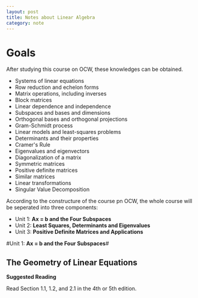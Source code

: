 ```yaml
---
layout: post
title: Notes about Linear Algebra
category: note
---
```


# Goals #

After studying this course on OCW, these knowledges can be obtained.

- Systems of linear equations
- Row reduction and echelon forms
- Matrix operations, including inverses
- Block matrices
- Linear dependence and independence
- Subspaces and bases and dimensions
- Orthogonal bases and orthogonal projections
- Gram-Schmidt process
- Linear models and least-squares problems
- Determinants and their properties
- Cramer's Rule
- Eigenvalues and eigenvectors
- Diagonalization of a matrix
- Symmetric matrices
- Positive definite matrices
- Similar matrices
- Linear transformations
- Singular Value Decomposition

According to the constructure of the course pn OCW, the whole course will be seperated into three components:

- Unit 1: **Ax = b and the Four Subspaces**
- Unit 2: **Least Squares, Determinants and Eigenvalues**
- Unit 3: **Positive Definite Matrices and Applications**

#Unit 1: **Ax = b and the Four Subspaces**#

## The Geometry of Linear Equations ##

**Suggested Reading**

Read Section 1.1, 1.2, and 2.1 in the 4th or 5th edition.

